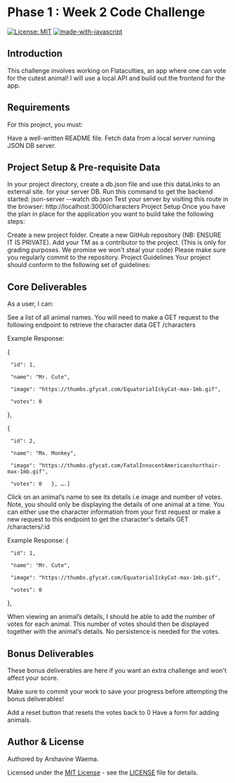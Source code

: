 # Phase 1 : Week 2 Code Challenge
[![License: MIT](https://img.shields.io/badge/License-MIT-yellow.svg)](https://opensource.org/licenses/MIT)
[![made-with-javascript](https://img.shields.io/badge/Made%20with-JavaScript-1f425f.svg)](https://www.javascript.com)

## Introduction

This challenge involves working on Flataculties, an app where one can vote for the cutest animal! I will use a local API and build out the frontend for the app.


## Requirements
For this project, you must:

Have a well-written README file.
Fetch data from a local server running JSON DB server.
 

## Project Setup & Pre-requisite Data
In your project directory, create a db.json file and use this dataLinks to an external site. for your server DB.
Run this command to get the backend started: json-server --watch db.json
Test your server by visiting this route in the browser: http://localhost:3000/characters
Project Setup
Once you have the plan in place for the application you want to build take the following steps:

Create a new project folder.
Create a new GitHub repository (NB: ENSURE IT IS PRIVATE).
Add your TM as a contributor to the project. (This is only for grading purposes. We promise we won't steal your code)
Please make sure you regularly commit to the repository.
Project Guidelines
Your project should conform to the following set of guidelines:

## Core Deliverables
As a user, I can:

See a list of all animal names. You will need to make a GET request to the following endpoint to retrieve the character data
 GET /characters

Example Response:

   {

     "id": 1,

     "name": "Mr. Cute",

     "image": "https://thumbs.gfycat.com/EquatorialIckyCat-max-1mb.gif",

     "votes": 0

   },

   {

     "id": 2,

     "name": "Mx. Monkey",

     "image": "https://thumbs.gfycat.com/FatalInnocentAmericanshorthair-max-1mb.gif",

     "votes": 0   }, ….]
Click on an animal’s name to see its details i.e image and number of votes. Note, you should only be displaying the details of one animal at a time. You can either use the character information from your first request or make a new request to this endpoint to get the character's details 
GET /characters/:id

Example Response: 
{

     "id": 1,

     "name": "Mr. Cute",

     "image": "https://thumbs.gfycat.com/EquatorialIckyCat-max-1mb.gif",

     "votes": 0

   },
 

When viewing an animal’s details, I should be able to add the number of votes for each animal. This number of votes should then be displayed together with the animal’s details. No persistence is needed for the votes.

## Bonus Deliverables
These bonus deliverables are here if you want an extra challenge and won't affect your score.

Make sure to commit your work to save your progress before attempting the bonus deliverables!

Add a reset button that resets the votes back to 0
Have a form for adding animals.

## Author & License

Authored by Arshavine Waema.

Licensed under the [MIT License](LICENSE) - see the [LICENSE](LICENSE) file for details.
